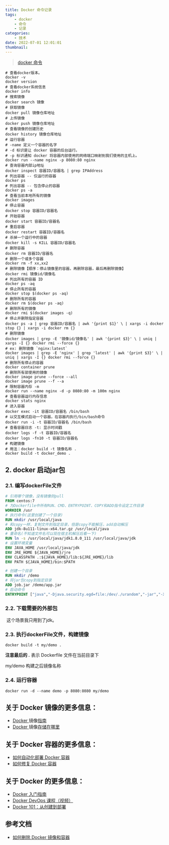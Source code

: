 ```yaml
---
title: Docker 命令记录
tags:
    - docker
    - 命令
    - 记录
categories:
    - 技术
date: 2022-07-01 12:01:01
thumbnail:
---
```


> [docker 命令](https://www.runoob.com/docker/docker-command-manual.html)

```shell
# 查看docker版本。
docker -v
docker version
# 查看docker系统信息
docker info
# 搜索镜像
docker search 镜像
# 获取镜像
docker pull 镜像仓库地址
# 上传镜像
docker push 镜像仓库地址
# 查看镜像的创建历史
docker history 镜像仓库地址
# 运行容器
# -name 定义一个容器的名字
# -d 标识是让 docker 容器的后台运行。
# -p 标识通知 docker 将容器内部使用的网络端口映射到我们使用的主机上。
docker run --name nginx -p 8080:80 nginx
# 查询容器内部ip地址
docker inspect 容器ID/容器名 | grep IPAddress
# 列出容器 -- 仅运行的容器
docker ps
# 列出容器 -- 包含停止的容器
docker ps -a
# 查看当前本地所有的镜像
docker images
# 停止容器
docker stop 容器ID/容器名
# 开始容器
docker start 容器ID/容器名
# 重启容器
docker restart 容器ID/容器名
# 杀掉一个运行中的容器
docker kill -s KILL 容器ID/容器名
# 删除容器
docker rm 容器ID/容器名
# 删除一个或多个容器
docker rm -f xx,xx2
# 删除镜像【顺序：停止镜像里的容器，再删除容器，最后再删除镜像】
docker rmi 镜像id/镜像名
# 列出所有的容器 ID
docker ps -aq
# 停止所有的容器
docker stop $(docker ps -aq)
# 删除所有的容器
docker rm $(docker ps -aq)
# 删除所有的镜像
docker rmi $(docker images -q)
# 停止并删除指定容器
docker ps -a | grep 容器ID/容器名 | awk '{print $1}' \ | xargs -i docker stop {} | xargs -i docker rm {}
# 删除镜像
docker images | grep -E '镜像id/镜像名' | awk '{print $3}' \ | uniq | xargs -I {} docker rmi --force {}
# ex: 删除镜像 `nginx:latest`
docker images | grep -E 'nginx' | grep 'latest' | awk '{print $3}' \ | uniq | xargs -I {} docker rmi --force {}
# 删除所有停止的容器
docker container prune
# 删除所有部使用的镜像
docker image prune --force --all
docker image prune --f --a
# 限制容器内存 -m
docker run --name nginx -d -p 8080:80 -m 100m nginx
# 查看容器运行内存信息
docker stats nginx
# 进入容器
docker exec -it 容器ID/容器名 /bin/bash
# 以交互模式启动一个容器，在容器内执行/bin/bash命令
docker run -i -t 容器ID/容器名 /bin/bash
# 查看容器日志 -t: 显示时间戳
docker logs -f -t 容器ID/容器名
docker logs -fn10 -t 容器ID/容器名
# 构建镜像
# 用法：docker build -t 镜像名称 .
docker build -t docker_demo .
```

## 2. docker 启动jar包

### 2.1. 编写dockerFile文件

```dockerfile
# 引用哪个镜像，没有镜像则pull
FROM centos:7
# 为Dockerfile中所有RUN、CMD、ENTRYPOINT、COPY和ADD指令设定工作目录
WORKDIR /usr
# 执行命令(这里创建了一个目录)
RUN mkdir /usr/local/java
# 和copy一样，复制文件到指定目录，但是copy不能解压，add自动解压
ADD jdk-8u111-linux-x64.tar.gz /usr/local/java
# 重命名(不知道文件名可以现在宿主机解压后看一下)
RUN ln -s /usr/local/java/jdk1.8.0_111 /usr/local/java/jdk 
# 设置环境变量 
ENV JAVA_HOME /usr/local/java/jdk 
ENV JRE_HOME ${JAVA_HOME}/jre 
ENV CLASSPATH .:${JAVA_HOME}/lib:${JRE_HOME}/lib 
ENV PATH ${JAVA_HOME}/bin:$PATH 

# 创建一个目录
RUN mkdir /demo
# 将jar包copy到指定目录
ADD job.jar /demo/app.jar
# 启动命令
ENTRYPOINT ["java","-Djava.security.egd=file:/dev/./urandom","-jar","-Xmx512m","-Xms512m","/demo/app.jar"]

```

### 2.2. 下载需要的外部包

​		这个场景我只用到了jdk。

### 2.3. 执行dockerFile文件，构建镜像

```shell
docker build -t my/demo .
```

**注意最后的 .**  表示 Dockerfile 文件在当前目录下

my/demo  构建之后镜像名称

### 2.4. 运行容器

```shell
docker run -d --name demo -p 8080:8080 my/demo
```



## **关于 Docker** 镜像**的更多信息：**

- [Docker ](https://www.freecodecamp.org/news/docker-image-guide-how-to-remove-and-delete-docker-images-stop-containers-and-remove-all-volumes/)镜像[指南](https://www.freecodecamp.org/news/docker-image-guide-how-to-remove-and-delete-docker-images-stop-containers-and-remove-all-volumes/)
- [Docker ](https://www.freecodecamp.org/news/where-are-docker-images-stored-docker-container-paths-explained/)镜像[存储在哪里](https://www.freecodecamp.org/news/where-are-docker-images-stored-docker-container-paths-explained/)

## **关于 Docker 容器的更多信息：**

- [如何自动化部署 Docker 容器](https://www.freecodecamp.org/news/automate-docker-container-deployment-via-maven-53a855e26d3e/)
- [如何修复 Docker 容器](https://www.freecodecamp.org/news/how-to-find-and-fix-docker-container-vulnerabilities-in-2020/)

## **关于 Docker 的更多信息：**

- [Docker 入门指南](https://www.freecodecamp.org/news/a-beginners-guide-to-docker-how-to-create-your-first-docker-application-cc03de9b639f/)
- [Docker DevOps 课程（视频）](https://www.freecodecamp.org/news/docker-devops-course/)
- [Docker 101：从创建到部署](https://www.freecodecamp.org/news/docker-101-creation-to-deployment/)

## 参考文档

- [如何删除 Docker 镜像和容器](https://chinese.freecodecamp.org/news/how-to-remove-images-in-docker/)
